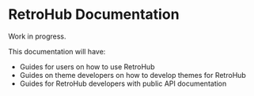 # RetroHub Documentation

Work in progress.

This documentation will have:

- Guides for users on how to use RetroHub
- Guides on theme developers on how to develop themes for RetroHub
- Guides for RetroHub developers with public API documentation
